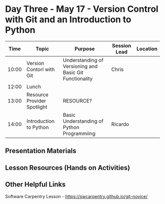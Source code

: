 # Day Three - May 17 - Version Control with Git and an Introduction to Python 

| Time | Topic | Purpose | Session Lead | Location |
|------|-------|---------|--------------|----------|
| 10:00 | Version Contorl with Git | Understanding of Versioning and Basic Git Functionality | Chris | |
| 12:00 | Lunch | | | | 
| 13:00 | Resource Provider Spotlight| RESOURCE? | | | 
| 14:00 | Introduction to Python | Basic Understanding of Python Programmiing | Ricardo | | 

## Presentation Materials

## Lesson Resources (Hands on Activities)

## Other Helpful Links
Software Carpentry Lesson - https://swcarpentry.github.io/git-novice/
